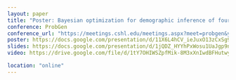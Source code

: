 ```yaml
---
layout: paper
title: "Poster: Bayesian optimization for demographic inference of four and five populations"
conference: ProbGen
conference_url: "https://meetings.cshl.edu/meetings.aspx?meet=probgen&year=21"
poster: https://docs.google.com/presentation/d/11X6L4hCV_ieJuxO13zCxSg9bXOGr5Ay6OjOD7UUmv-U/edit?usp=sharing
slides: https://docs.google.com/presentation/d/1jQDZ_HYYhPxWosu1UaJgp9nRuGX7Leiu70sJSIxcAhQ/edit?usp=sharing
video: https://drive.google.com/file/d/1tY7OHIWSZpfMik-8M3xXnIwdBFHutwyn/view?usp=sharing

location: "online"
---
```


